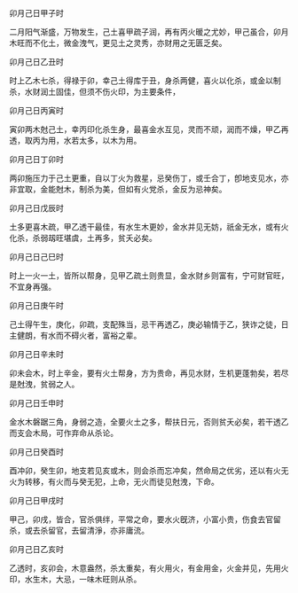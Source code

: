 卯月己日甲子时

二月阳气渐盛，万物发生，己土喜甲疏子润，再有丙火暖之尤妙，甲己虽合，卯月木旺而不化土，微金洩气，更见土之灵秀，亦财用之无匮乏矣。

卯月己日乙丑时

时上乙木七杀，得禄于卯，幸己土得库于丑，身杀两健，喜火以化杀，或金以制杀，水财润土固佳，但须不伤火印，为主要条件，

卯月己日丙寅时

寅卯两木尅己土，幸丙印化杀生身，最喜金水互见，灵而不顽，润而不燥，甲乙再透，取丙为用，水若太多，以木为用。

卯月己日丁卯时

两卯施压力于己土更重，自以丁火为救星，忌癸伤丁，或壬合丁，卽地支见水，亦非宜取，金能尅木，制杀为美，但如有火党杀，金反为忌神矣。

卯月己日戊辰时

土多更喜木疏，甲乙透干最佳，有水生木更妙，金水并见无妨，祇金无水，或有火化杀，杀弱刼旺堪虞，土再多，贫夭必矣。

卯月己日己巳时

时上一火一土，皆所以帮身，见甲乙疏土则贵显，金水财乡则富有，宁可财官旺，不宜身再强。

卯月己日庚午时

己土得午生，庚化，卯疏，支配殊当，忌干再透乙，庚必输情于乙，狭诈之徒，日主健朗，有水而不碍火者，富裕之辈。

卯月己日辛未时

卯未会木，时上辛金，要有火土帮身，方为贵命，再见水财，生机更蓬勃矣，若尽是尅洩，贫弱之人。

卯月己日壬申时

金水木磐踞三角，身弱之造，全要火土之多，帮扶日元，否则贫夭必矣，若干透乙而支会木局，可作弃命从杀论。

卯月己日癸酉时

酉冲卯，癸生卯，地支若见亥或木，则会杀而忘冲矣，然命局之优劣，还以有火无火为转移，有火而与癸无犯，上命，无火而徒见尅洩，下命。

卯月己日甲戌时

甲己，卯戌，皆合，官杀俱绊，平常之命，要水火旣济，小富小贵，伤食去官留杀，或去杀留官，去留清淨，亦非庸流。

卯月己日乙亥时

乙透时，亥卯会，木意盎然，杀太重矣，有火用火，有金用金，火金并见，先用火印，水生木，大忌，一味木旺则从杀。

